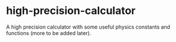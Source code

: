 # high-precision-calculator
A high precision calculator with some useful physics constants and functions (more to be added later).
